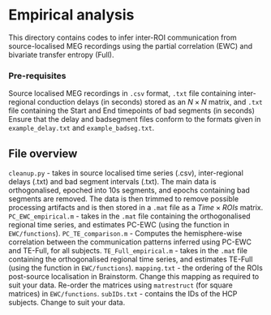 # Empirical analysis
This directory contains codes to infer inter-ROI communication from source-localised MEG recordings using the partial correlation (EWC) and bivariate transfer entropy (Full).

### Pre-requisites
Source localised MEG recordings in ```.csv``` format, ```.txt``` file containing inter-regional conduction delays (in seconds) stored as an $N \times N$ matrix, and ```.txt``` file containing the Start and End timepoints of bad segments (in seconds)
Ensure that the delay and badsegment files conform to the formats given in ```example_delay.txt``` and ```example_badseg.txt```.
## File overview
```cleanup.py``` - takes in source localised time series (.csv), inter-regional delays (.txt) and bad segment intervals (.txt). The main data is orthogonalised, epoched into 10s segments, and epochs containing bad segments are removed. The data is then trimmed to remove possible processing artifacts and is then stored in a ```.mat``` file as a $Time \times ROIs$ matrix.
```PC_EWC_empirical.m``` - takes in the ```.mat``` file containing the orthogonalised regional time series, and estimates PC-EWC (using the function in ```EWC/functions```).
```PC_TE_comparison.m``` - Computes the hemisphere-wise correlation between the communication patterns inferred using PC-EWC and TE-Full, for all subjects.
```TE_Full_empirical.m``` - takes in the ```.mat``` file containing the orthogonalised regional time series, and estimates TE-Full (using the function in ```EWC/functions```).
```mapping.txt``` - the ordering of the ROIs post-source localisation in Brainstorm. Change this mapping as required to suit your data. Re-order the matrices using ```matrestruct``` (for square matrices) in ```EWC/functions```.
```subIDs.txt``` - contains the IDs of the HCP subjects. Change to suit your data.
